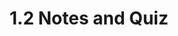 ---
toc: true
layout: post
description: 1.2 Notes
categories: [markdown, week6]
title: 1.2 Notes and Quiz
---